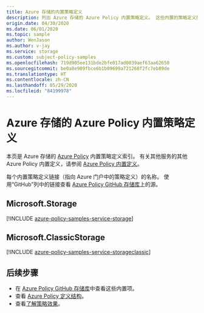 ```yaml
---
title: Azure 存储的内置策略定义
description: 列出 Azure 存储的 Azure Policy 内置策略定义。 这些内置的策略定义提供了管理 Azure 资源的常用方法。
origin.date: 04/30/2020
ms.date: 06/01/2020
ms.topic: sample
author: WenJason
ms.author: v-jay
ms.service: storage
ms.custom: subject-policy-samples
ms.openlocfilehash: 719d905ee131bde2bfe017ad0039aef63aa62650
ms.sourcegitcommit: be0a8e909fbce6b1b09699a721268f2fc7eb89de
ms.translationtype: HT
ms.contentlocale: zh-CN
ms.lasthandoff: 05/29/2020
ms.locfileid: "84199978"
---
```

# <a name="azure-policy-built-in-policy-definitions-for-azure-storage"></a>Azure 存储的 Azure Policy 内置策略定义

本页是 Azure 存储的 [Azure Policy](../../governance/policy/overview.md) 内置策略定义索引。 有关其他服务的其他 Azure Policy 内置定义，请参阅 [Azure Policy 内置定义](../../governance/policy/samples/built-in-policies.md)。

每个内置策略定义链接（指向 Azure 门户中的策略定义）的名称。 使用“GitHub”列中的链接查看 [Azure Policy GitHub 存储库](https://github.com/Azure/azure-policy)上的源。

## <a name="microsoftstorage"></a>Microsoft.Storage

[!INCLUDE [azure-policy-samples-service-storage](../../../includes/policy/samples/byrp/microsoft.storage.md)]

## <a name="microsoftclassicstorage"></a>Microsoft.ClassicStorage

[!INCLUDE [azure-policy-samples-service-storageclassic](../../../includes/policy/samples/byrp/microsoft.classicstorage.md)]

## <a name="next-steps"></a>后续步骤

- 在 [Azure Policy GitHub 存储库](https://github.com/Azure/azure-policy)中查看这些内置项。
- 查看 [Azure Policy 定义结构](../../governance/policy/concepts/definition-structure.md)。
- 查看[了解策略效果](../../governance/policy/concepts/effects.md)。